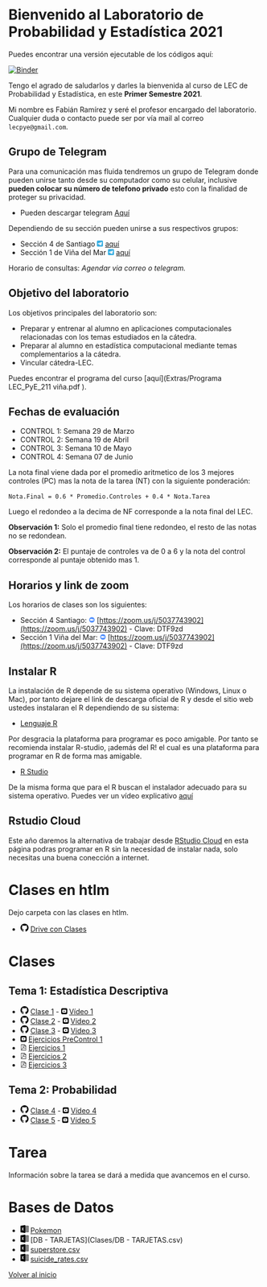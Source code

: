[//]: <> (LECPYE2021-1)
# Bienvenido al Laboratorio de Probabilidad y Estadística 2021

Puedes encontrar una versión ejecutable de los códigos aquí:

[![Binder](https://mybinder.org/badge_logo.svg)](https://mybinder.org/v2/gh/fabimath/LEC-PYE/master?urlpath=lab)

Tengo el agrado de saludarlos y darles la bienvenida al curso de LEC de Probabilidad y Estadística, en este **Primer Semestre 2021**.

Mi nombre es Fabián Ramírez y seré el profesor encargado del laboratorio. Cualquier duda o contacto puede ser por vía mail al correo `lecpye@gmail.com`.

## Grupo de Telegram

Para una comunicación mas fluida tendremos un grupo de Telegram donde pueden unirse tanto desde su computador como su celular, inclusive **pueden colocar su número de telefono privado** esto con la finalidad de proteger su privacidad.
* Pueden descargar telegram [Aquí](https://desktop.telegram.org/)

Dependiendo de su sección pueden unirse a sus respectivos grupos:
*  Sección 4 de Santiago <img src="telegram_logo.svg" alt="drawing" width="12"/> [aquí](https://t.me/joinchat/NIE_k2TmbA1mMWYx)
*  Sección 1 de Viña del Mar <img src="telegram_logo.svg" alt="drawing" width="12"/> [aquí](https://t.me/joinchat/DC4t-62FlUcwY2Vh)

Horario de consultas: _Agendar via correo o telegram._

## Objetivo del laboratorio

Los objetivos principales del laboratorio son:
* Preparar y entrenar al alumno en aplicaciones computacionales relacionadas con los temas estudiados en la cátedra.
* Preparar al alumno en estadística computacional mediante temas complementarios a la cátedra.
* Vincular cátedra-LEC.

Puedes encontrar el programa del curso [aquí](Extras/Programa LEC_PyE_211 viña.pdf ).

## Fechas de evaluación

* CONTROL 1: Semana 29 de Marzo
* CONTROL 2: Semana 19 de Abril
* CONTROL 3: Semana 10 de Mayo 
* CONTROL 4: Semana 07 de Junio

La nota final viene dada por el promedio aritmetico de los 3 mejores controles (PC) mas la nota de la tarea (NT) con la siguiente ponderación:

~~~
Nota.Final = 0.6 * Promedio.Controles + 0.4 * Nota.Tarea
~~~

Luego el redondeo a la decima de NF corresponde a la nota final del LEC.

**Observación 1:** Solo el promedio final tiene redondeo, el resto de las notas no se redondean.

**Observación 2:** El puntaje de controles va de 0 a 6 y la nota del control corresponde al puntaje obtenido mas 1. 

## Horarios y link de zoom
Los horarios de clases son los siguientes:
* Sección 4 Santiago:  <img src="zoom_logo.svg" alt="drawing" width="12"/> [https://zoom.us/j/5037743902](https://zoom.us/j/5037743902) - Clave: DTF9zd
* Sección 1 Viña del Mar:  <img src="zoom_logo.svg" alt="drawing" width="12"/> [https://zoom.us/j/5037743902](https://zoom.us/j/5037743902) - Clave: DTF9zd

## Instalar R

La instalación de R depende de su sistema operativo (Windows, Linux o Mac), por tanto dejare el link de descarga oficial de R y desde el sitio web ustedes instalaran el R dependiendo de su sistema:

* [Lenguaje R](https://cran.dcc.uchile.cl/)

Por desgracia la plataforma para programar es poco amigable. Por tanto se recomienda instalar R-studio, ¡además del R! el cual es una plataforma para programar en R de forma mas amigable.

* [R Studio](https://rstudio.com/products/rstudio/download/)

De la misma forma que para el R buscan el instalador adecuado para su sistema operativo. Puedes ver un vídeo explicativo [aquí](Extras/R_video.mp4)

## Rstudio Cloud

Este año daremos la alternativa de trabajar desde [RStudio Cloud](https://rstudio.cloud/) en esta página podras programar en R sin la necesidad de instalar nada, solo necesitas una buena conección a internet.
# Clases en htlm
Dejo carpeta con las clases en htlm.
* <img src="git_logo.svg" alt="drawing" width="16"/> [Drive con Clases](https://drive.google.com/open?id=1V0XEcTFD0pKAWAqEmWghPJboyOw6tBVN&authuser=fabian.ramirez%40sansano.usm.cl&usp=drive_fs)
# Clases
## Tema 1: Estadística Descriptiva
* <img src="git_logo.svg" alt="drawing" width="16"/> [Clase 1](https://github.com/Fabimath/LEC2021-1/blob/master/Clases/Clase_01.ipynb) - <img src="yt_logo.svg" alt="drawing" width="12"/> [Vídeo 1](https://youtu.be/UKTaUkKN_mQ) 
* <img src="git_logo.svg" alt="drawing" width="16"/> [Clase 2](https://github.com/Fabimath/LEC2021-1/blob/master/Clases/Clase_02.ipynb) - <img src="yt_logo.svg" alt="drawing" width="12"/> [Vídeo 2](https://youtu.be/TlzD6NUfWs0)
* <img src="git_logo.svg" alt="drawing" width="16"/> [Clase 3](https://github.com/Fabimath/LEC2021-1/blob/master/Clases/Clase_03.ipynb) - <img src="yt_logo.svg" alt="drawing" width="12"/> [Vídeo 3](https://youtu.be/W7krZq0AgFw) 
* <img src="yt_logo.svg" alt="drawing" width="12"/> [Ejercicios PreControl 1](https://youtu.be/aTxp1__I5_o)
* <img src="pdf_logo.svg" alt="drawing" width="12"/> [Ejercicios 1](https://github.com/Fabimath/LEC-PYE/blob/master/Clases/Ejercicios_1.ipynb)
* <img src="pdf_logo.svg" alt="drawing" width="12"/> [Ejercicios 2](Clases/Ejercicios_2.pdf)
* <img src="pdf_logo.svg" alt="drawing" width="12"/> [Ejercicios 3](https://github.com/Fabimath/LEC-PYE/blob/master/Clases/Ejercicios_3.ipynb)

## Tema 2: Probabilidad
* <img src="git_logo.svg" alt="drawing" width="16"/> [Clase 4](https://github.com/Fabimath/LEC2021-1/blob/master/Clases/Clase_04.ipynb) - <img src="yt_logo.svg" alt="drawing" width="12"/> [Vídeo 4](https://youtu.be/EKuOfj8sLEs)
* <img src="git_logo.svg" alt="drawing" width="16"/> [Clase 5](https://github.com/Fabimath/LEC2021-1/blob/master/Clases/Clase_05.ipynb) - <img src="yt_logo.svg" alt="drawing" width="12"/> [Vídeo 5](https://youtu.be/zRjiqfvHPvA)  

# Tarea

Información sobre la tarea se dará a medida que avancemos en el curso.

# Bases de Datos

* <img src="excel_logo.svg" alt="drawing" width="16"/> [Pokemon](Clases/pokemon.csv)
* <img src="excel_logo.svg" alt="drawing" width="16"/> [DB - TARJETAS](Clases/DB - TARJETAS.csv)
* <img src="excel_logo.svg" alt="drawing" width="16"/> [superstore.csv](Clases/superstore.csv)
* <img src="excel_logo.svg" alt="drawing" width="16"/> [suicide_rates.csv](https://drive.google.com/open?id=1WNtnB037ooONWxH5dNk01jCMl9ffn-ya&authuser=fabian.ramirez%40sansano.usm.cl&usp=drive_fs)

[Volver al inicio](https://fabimath.github.io/Fabimath/)
